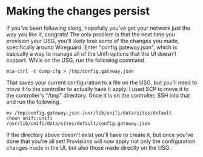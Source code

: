 # Making the changes persist


If you've been following along, hopefully you've got your network just the way you like it, congrats! The only problem is that the next time you provision your USG, you'll likely lose some of the changes you made, specifically around Wireguard. Enter "config.gateway.json", which is basically a way to manage all of the Unifi options that the UI doesn't support. While on the USG, run the following command.

```
mca-ctrl -t dump-cfg > /tmp/config.gateway.json
```


That saves your current configuration to a file on the USG, but you'll need to move it to the controller to actually have it apply. I used SCP to move it to the controller's "/tmp" directory. Once it is on the controller, SSH into that and run the following.


```
mv /tmp/config.gateway.json /usr/lib/unifi/data/sites/default
chown unifi:unifi /usr/lib/unifi/data/sites/default/config.gateway.json
```


If the directory above doesn't exist you'll have to create it, but once you've done that you're all set! Provisions will now apply not only the configuration changes made in the UI, but also those made directly on the USG.